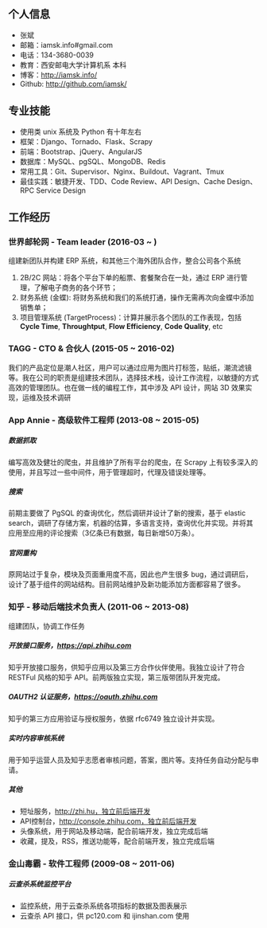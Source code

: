 ## 个人信息

- 张斌
- 邮箱：iamsk.info#gmail.com
- 电话：134-3680-0039
- 教育：西安邮电大学计算机系 本科
- 博客：http://iamsk.info/
- Github: http://github.com/iamsk/

## 专业技能

- 使用类 unix 系统及 Python 有十年左右
- 框架：Django、Tornado、Flask、Scrapy
- 前端：Bootstrap、jQuery、AngularJS
- 数据库：MySQL、pgSQL、MongoDB、Redis
- 常用工具：Git、Supervisor、Nginx、Buildout、Vagrant、Tmux
- 最佳实践：敏捷开发、TDD、Code Review、API Design、Cache Design、RPC Service Design

## 工作经历

### 世界邮轮网 - Team leader (2016-03 \~ )

组建新团队并构建 ERP 系统，和其他三个海外团队合作，整合公司各个系统

1. 2B/2C 网站：将各个平台下单的船票、套餐聚合在一处，通过 ERP 进行管理，了解电子商务的各个环节；
2. 财务系统 (金蝶): 将财务系统和我们的系统打通，操作无需再次向金蝶中添加销售单；
3. 项目管理系统 (TargetProcess)：计算并展示各个团队的工作表现，包括 **Cycle Time**, **Throughtput**, **Flow Efficiency**, **Code Quality**, etc

### TAGG - CTO & 合伙人 (2015-05 \~ 2016-02)

我们的产品定位是潮人社区，用户可以通过应用为图片打标签，贴纸，潮流滤镜等。我在公司的职责是组建技术团队，选择技术栈，设计工作流程，以敏捷的方式高效的管理团队。也在做一线的编程工作，其中涉及 API 设计，网站 3D 效果实现，运维及技术调研

### App Annie - 高级软件工程师 (2013-08 \~ 2015-05)

##### 数据抓取

编写高效及健壮的爬虫，并且维护了所有平台的爬虫，在 Scrapy 上有较多深入的使用，并且写过一些中间件，用于管理超时，代理及错误处理等。

##### 搜索

前期主要做了 PgSQL 的查询优化，然后调研并设计了新的搜索，基于 elastic search，调研了存储方案，机器的估算，多语言支持，查询优化并实现。并将其应用至应用的评论搜索（3亿条已有数据，每日新增50万条）。

##### 官网重构

原网站过于复杂，模块及页面重用度不高，因此也产生很多 bug，通过调研后，设计了基于组件的网站结构。目前网站维护及新功能添加方面都容易了很多。

### 知乎 - 移动后端技术负责人 (2011-06 \~ 2013-08)

组建团队，协调工作任务

##### 开放接口服务，https://api.zhihu.com

知乎开放接口服务，供知乎应用以及第三方合作伙伴使用。我独立设计了符合 RESTFul 风格的知乎 API。前两版独立实现，第三版带团队开发完成。

##### OAUTH2 认证服务，https://oauth.zhihu.com

知乎的第三方应用验证与授权服务，依据 rfc6749 独立设计并实现。

##### 实时内容审核系统

用于知乎运营人员及知乎志愿者审核问题，答案，图片等。支持任务自动分配与申请。

##### 其他

- 短址服务，http://zhi.hu，独立前后端开发
- API控制台，http://console.zhihu.com，独立前后端开发
- 头像系统，用于网站及移动端，配合前端开发，独立完成后端
- 收藏，提及，RSS，推送功能等，配合前端开发，独立完成后端

### 金山毒霸 - 软件工程师 (2009-08 \~ 2011-06)

##### 云查杀系统监控平台

- 监控系统，用于云查杀系统各项指标的数据及图表展示
- 云查杀 API 接口，供 pc120.com 和 ijinshan.com 使用